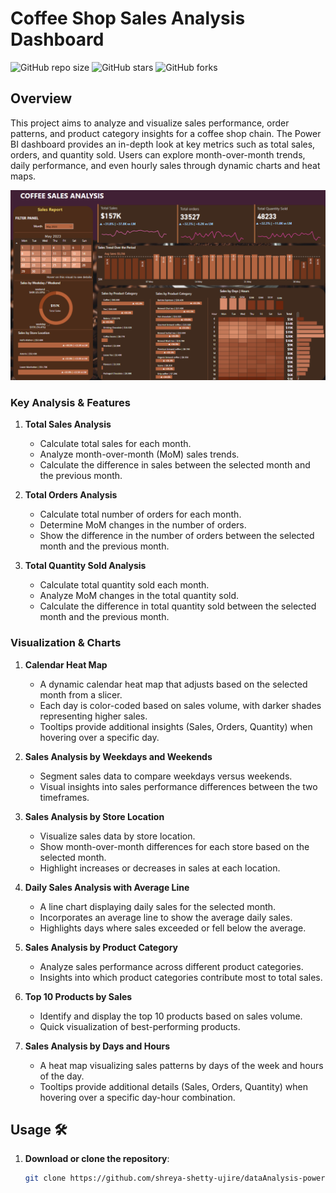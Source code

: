 # Coffee Shop Sales Analysis Dashboard

![GitHub repo size](https://img.shields.io/github/repo-size/shreya-shetty-ujire/dataAnalysis-powerBi?style=flat-square)
![GitHub stars](https://img.shields.io/github/stars/shreya-shetty-ujire/dataAnalysis-powerBi?style=social)
![GitHub forks](https://img.shields.io/github/forks/shreya-shetty-ujire/dataAnalysis-powerBi?style=social)

## Overview
This project aims to analyze and visualize sales performance, order patterns, and product category insights for a coffee shop chain. The Power BI dashboard provides an in-depth look at key metrics such as total sales, orders, and quantity sold. Users can explore month-over-month trends, daily performance, and even hourly sales through dynamic charts and heat maps.

![Sales Dashboard](dashboard.png)


### Key Analysis & Features

1. **Total Sales Analysis**
   - Calculate total sales for each month.
   - Analyze month-over-month (MoM) sales trends.
   - Calculate the difference in sales between the selected month and the previous month.

2. **Total Orders Analysis**
   - Calculate total number of orders for each month.
   - Determine MoM changes in the number of orders.
   - Show the difference in the number of orders between the selected month and the previous month.

3. **Total Quantity Sold Analysis**
   - Calculate total quantity sold each month.
   - Analyze MoM changes in the total quantity sold.
   - Calculate the difference in total quantity sold between the selected month and the previous month.

### Visualization & Charts

1. **Calendar Heat Map**
   - A dynamic calendar heat map that adjusts based on the selected month from a slicer.
   - Each day is color-coded based on sales volume, with darker shades representing higher sales.
   - Tooltips provide additional insights (Sales, Orders, Quantity) when hovering over a specific day.

2. **Sales Analysis by Weekdays and Weekends**
   - Segment sales data to compare weekdays versus weekends.
   - Visual insights into sales performance differences between the two timeframes.

3. **Sales Analysis by Store Location**
   - Visualize sales data by store location.
   - Show month-over-month differences for each store based on the selected month.
   - Highlight increases or decreases in sales at each location.

4. **Daily Sales Analysis with Average Line**
   - A line chart displaying daily sales for the selected month.
   - Incorporates an average line to show the average daily sales.
   - Highlights days where sales exceeded or fell below the average.

5. **Sales Analysis by Product Category**
   - Analyze sales performance across different product categories.
   - Insights into which product categories contribute most to total sales.

6. **Top 10 Products by Sales**
   - Identify and display the top 10 products based on sales volume.
   - Quick visualization of best-performing products.

7. **Sales Analysis by Days and Hours**
   - A heat map visualizing sales patterns by days of the week and hours of the day.
   - Tooltips provide additional details (Sales, Orders, Quantity) when hovering over a specific day-hour combination.
  
  ## Usage 🛠️

1. **Download or clone the repository**:
   ```bash
   git clone https://github.com/shreya-shetty-ujire/dataAnalysis-powerBi.git
